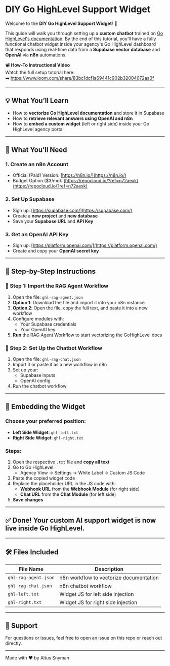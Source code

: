 # DIY Go HighLevel Support Widget

Welcome to the **DIY Go HighLevel Support Widget**! 🚀

This guide will walk you through setting up a **custom chatbot** trained on [Go HighLevel's documentation](https://help.gohighlevel.com/support/solutions). By the end of this tutorial, you’ll have a fully functional chatbot widget inside your agency's Go HighLevel dashboard that responds using real-time data from a **Supabase vector database** and **OpenAI** via **n8n** automations.

📽️ **How-To Instructional Video**  
Watch the full setup tutorial here:  
➡️ https://www.loom.com/share/83bc1dcf1a69441c902b32004072aa0f

---

## 💡 What You’ll Learn

- How to **vectorize Go HighLevel documentation** and store it in Supabase
- How to **retrieve relevant answers using OpenAI and n8n**
- How to **embed a custom widget** (left or right side) inside your Go HighLevel agency portal

---

## 🧰 What You’ll Need

### 1. **Create an n8n Account**
- Official (Paid) Version: [https://n8n.io/](https://n8n.io/)
- Budget Option ($3/mo): [https://repocloud.io/?ref=n72aexk](https://repocloud.io/?ref=n72aexk)

### 2. **Set Up Supabase**
- Sign up: [https://supabase.com/](https://supabase.com/)
- Create a **new project** and **new database**
- Save your **Supabase URL** and **API Key**

### 3. **Get an OpenAI API Key**
- Sign up: [https://platform.openai.com/](https://platform.openai.com/)
- Create and copy your **OpenAI secret key**

---

## 📁 Step-by-Step Instructions

### 🔹 Step 1: Import the RAG Agent Workflow
1. Open the file: `ghl-rag-agent.json`  
2. **Option 1**: Download the file and import it into your n8n instance  
3. **Option 2**: Open the file, copy the full text, and paste it into a new workflow  
4. Configure modules with:
   - Your Supabase credentials
   - Your OpenAI key  
5. **Run** the RAG Agent Workflow to start vectorizing the GoHighLevel docs

### 🔹 Step 2: Set Up the Chatbot Workflow
1. Open the file: `ghl-rag-chat.json`  
2. Import it or paste it as a new workflow in n8n  
3. Set up your:
   - Supabase inputs
   - OpenAI config
4. Run the chatbot workflow

---

## 🧠 Embedding the Widget

### Choose your preferred position:
- **Left Side Widget**: `ghl-left.txt`
- **Right Side Widget**: `ghl-right.txt`

### Steps:
1. Open the respective `.txt` file and **copy all text**
2. Go to Go HighLevel:
   - Agency View → Settings → White Label → Custom JS Code
3. Paste the copied widget code
4. Replace the placeholder URL in the JS code with:
   - **Webhook URL** from the **Webhook Module** (for right side)
   - **Chat URL** from the **Chat Module** (for left side)
5. **Save changes**

---

## ✅ Done! Your custom AI support widget is now live inside Go HighLevel.

---

## 🛠️ Files Included

| File Name             | Description                                 |
|----------------------|---------------------------------------------|
| `ghl-rag-agent.json`  | n8n workflow to vectorize documentation     |
| `ghl-rag-chat.json`   | n8n chatbot workflow                        |
| `ghl-left.txt`        | Widget JS for left side injection           |
| `ghl-right.txt`       | Widget JS for right side injection          |

---

## 💬 Support

For questions or issues, feel free to open an issue on this repo or reach out directly.

---
Made with ❤️ by Altus Snyman

